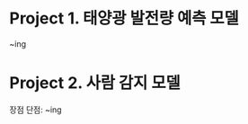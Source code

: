 # Project 1. 태양광 발전량 예측 모델
~ing


# Project 2. 사람 감지 모델

장점
단점:
~ing
      
      
      
      
      
      
      
      
      
      
      

